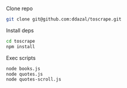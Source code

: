 Clone repo

```sh
git clone git@github.com:ddazal/toscrape.git
```

Install deps

```sh
cd toscrape
npm install
```

Exec scripts

```sh
node books.js
node quotes.js
node quotes-scroll.js
```
